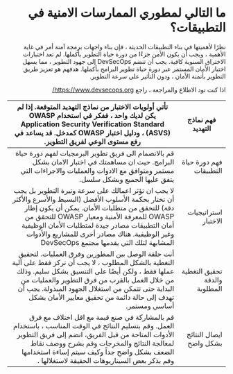 <div dir="rtl" align='right'>

# ما التالي لمطوري الممارسات الامنية في التطبيقات؟  

 نظرًا لأهميتها في بناء التطبيقات الحديثة ، فإن بناء واجهات برمجة آمنة أمر في غاية الأهمية ، ويجب أن يكون الأمن جزءًا من دورة حياة التطوير بأكملها. لم تعد اختبارات الاختراق السنوية كافية.
 يجب أن تنضم DevSecOps إلى جهود التطوير ، مما يسهل اختبار الأمان المستمر عبر دورة حياة تطوير البرامج بأكملها. هدفهم هو تعزيز طريق التطوير بأتمتة الأمان ، ودون التأثير على سرعة التطوير.
    
اذا كنت تود الاطلاع والمراجعة ، راجع https://www.devsecops.org/ 

| فهم نماذج التهديد	             | تأتي أولويات الاختبار من نماذج التهديد المتوقعة. إذا لم يكن لديك واحد ، ففكر في استخدام OWASP Application Security Verification Standard (ASVS) ، ودليل اختبار OWASP كمدخل. قد يساعد في رفع مستوى الوعي لفريق التطوير.                                                                                                                                |
|--------------------------------|-------------------------------------------------------------------------------------------------------------------------------------------------------------------------------------------------------------------------------------------------------------------------------------------------------------------------------------------------------|
| فهم دورة حياة التطبيقات	       | قم بالانضمام الى فريق تطوير البرمجيات لفهم دورة حياة البرامج. حيث ان مساهمتك في اختبار الامان بشكل مستمر ومتوافق مع الادوات والعمليات والاجراءات التي يتفق عليها الجميع وبشكل سلسل.                                                                                                                                                                   |
| استراتيجيات الاختبار	          | لا يجب ان تؤثر اعمالك على سرعة وتيرة التطوير بل يجب أن تختار بحكمة الأسلوب الأفضل (البسيط والأسرع والأكثر دقة) للتحقق من متطلبات الأمان. يمكن أن يكون إطار OWASP للمعرفة الأمنية ومعيار OWASP للتحقق من أمان التطبيقات مصادر جيدة لمتطلبات الأمان الوظيفية وغير الوظيفية. هناك مصادر أخرى للمشاريع والأدوات المشابهة لتلك التي يقدمها مجتمع DevSecOps |
| تحقيق التغطية والدقة المطلوبة	 | أنت حلقة الوصل بين المطورين وفرق العمليات. لتحقيق التغطية بالشكل المطلوب ، لا يجب أن تركز فقط على آلية عملها فقط ، ولكن أيضًا على التنسيق بشكل سليم. وذلك من خلال العمل بالقرب من فرق التطوير والعمليات من البداية حتى تتمكن من استغلال الجهود المبذولة. يجب أن تهدف إلى حالة دائمة من تحقيق معايير الأمان بشكل أساسي ومستمر.                         |
| ايصال النتائج بشكل واضح	       | قم بالمشاركة في صنع قيمة مع اقل اختلاف مع فرق العمل. وقم بتسليم النتائج في الوقت المناسب ، باستخدام الأدوات المتاحة من قبل الفريق، انضم إلى فريق التطوير لمعالجة النتائج والمخرجات وقم بشرح ووصف نقاط الضعف بشكل واضح جداً وكيف سيتم إساءة استخدامها وقم بذكر بعض السيناريوهات الحقيقة لاستغلالها .                                                   |



[1]: https://www.devsecops.org/
[2]: https://www.owasp.org/index.php/Category:OWASP_Application_Security_Verification_Standard_Project
[3]: https://www.owasp.org/index.php/OWASP_Testing_Project
[4]: https://www.owasp.org/index.php/OWASP_Security_Knowledge_Framework
[5]: https://www.owasp.org/index.php/Category:OWASP_Application_Security_Verification_Standard_Project
[6]: http://devsecops.github.io/
[7]: https://github.com/devsecops/awesome-devsecops
[8]: http://devsecops.org

</div>
